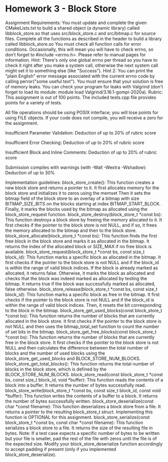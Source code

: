 # Homework 3 - Block Store


Assignment Requirements:
You must update and complete the given CMakeLists.txt to build a shared object (a dynamic library) called libblock_store.so that uses src/block_store.c and src/bitmap.c for source files.
Complete all the functions as described in the header to build a library called libblock_store.so
You must check all function calls for error conditions. Occasionally, this will mean you will have to check errno, so don’t forget to #include <errno.h>. Please refer to manual pages for information. Hint: There's only one global errno per thread so you have to check it right after you make a system call, otherwise the next system call might set it to something else (like "Success"). Hint 2: You can print the "plain English" error message associated with the current errno code by calling perror("some useful text").
You must ensure that your solution is free of memory leaks. You can check your program for leaks with Valgrind (don't forget to load its module: module load Valgrind/3.16.1-gompi-2020a).
Rubric:
This assignment is out of 100 points. The included tests.cpp file provides points for a variety of tests.

All file operations should be using POSIX interface; you will lose points for using FILE objects. If your code does not compile, you will receive a zero for the assignment.

Insufficient Parameter Validation: Deduction of up to 20% of rubric score

Insufficient Error Checking: Deduction of up to 20% of rubric score

Insufficient Block and Inline Comments: Deduction of up to 20% of rubric score

Submission compiles with warnings (with -Wall -Wextra -Wshadow): Deduction of up to 30%

 

Implementation guidelines:
block_store_create(): This function creates a new block store and returns a pointer to it. It first allocates memory for the block store and initializes it to zeros using the memset Then it sets the bitmap field of the block store to an overlay of a bitmap with size BITMAP_SIZE_BITS on the blocks starting at index BITMAP_START_BLOCK. Finally, it marks the blocks used by the bitmap as allocated using the block_store_request function.
block_store_destroy(block_store_t *const bs): This function destroys a block store by freeing the memory allocated to it. It first checks if the pointer to the block store is not NULL, and if so, it frees the memory allocated to the bitmap and then to the block store.
block_store_allocate(block_store_t *const bs): This function finds the first free block in the block store and marks it as allocated in the bitmap. It returns the index of the allocated block or SIZE_MAX if no free block is available.
block_store_request(block_store_t *const bs, const size_t block_id): This function marks a specific block as allocated in the bitmap. It first checks if the pointer to the block store is not NULL and if the block_id is within the range of valid block indices. If the block is already marked as allocated, it returns false. Otherwise, it marks the block as allocated and checks that the block was indeed marked as allocated by testing the bitmap. It returns true if the block was successfully marked as allocated, false otherwise.
block_store_release(block_store_t *const bs, const size_t block_id): This function marks a specific block as free in the bitmap. It first checks if the pointer to the block store is not NULL and if the block_id is within the range of valid block indices. Then, it resets the bit corresponding to the block in the bitmap.
block_store_get_used_blocks(const block_store_t *const bs): This function returns the number of blocks that are currently allocated in the block store. It first checks if the pointer to the block store is not NULL and then uses the bitmap_total_set function to count the number of set bits in the bitmap.
block_store_get_free_blocks(const block_store_t *const bs): This function returns the number of blocks that are currently free in the block store. It first checks if the pointer to the block store is not NULL and then calculates the difference between the total number of blocks and the number of used blocks using the block_store_get_used_blocks and BLOCK_STORE_NUM_BLOCKS.
block_store_get_total_blocks(): This function returns the total number of blocks in the block store, which is defined by the BLOCK_STORE_NUM_BLOCKS.
block_store_read(const block_store_t *const bs, const size_t block_id, void *buffer): This function reads the contents of a block into a buffer. It returns the number of bytes successfully read.
block_store_write(block_store_t *const bs, const size_t block_id, const void *buffer): This function writes the contents of a buffer to a block. It returns the number of bytes successfully written.
block_store_deserialize(const char *const filename): This function deserializes a block store from a file. It returns a pointer to the resulting block_store_t struct. Implementing this function is OPTIONAL for this assignment.
block_store_serialize(const block_store_t *const bs, const char *const filename): This function serializes a block store to a file. It returns the size of the resulting file in bytes. Note: If a test case expects a specific number of bytes to be written but your file is smaller, pad the rest of the file with zeros until the file is of the expected size. Modify your block_store_deserialize function accordingly to accept padding if present (only if you implemented block_store_deserialize).


